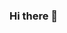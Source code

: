 ### Hi there 👋

<!--
**LinuxEmulator/LinuxEmulator** is a ✨ _special_ ✨ repository because its `README.md` (this file) appears on your GitHub profile.

![GitHub Stats](https://github-readme-stats.vercel.app/api username=LinuxEmulator&theme=radical)

